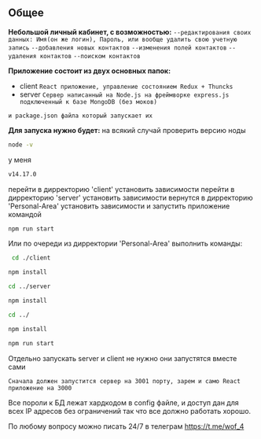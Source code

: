 ## Общее

**Небольшой личный кабинет, с возможностью:**
`--редактирования своих данных: Имя(он же логин), Пароль, или вообще удалить свою учетную запись`
`--добавления новых контактов`
`--изменения полей контактов`
`--удаления контактов`
`--поиском контактов`

**Приложение состоит из двух основных папок:** 
- client `React приложение, управление состоянием Redux + Thuncks` 
- server `Сервер написанный на Node.js на фреймворке express.js подключенный к базе MongoDB (без моков)`

`и package.json файла который запускает их`

**Для запуска нужно будет:**
на всякий случай проверить версию ноды

```sh
node -v
```

у меня

```sh
v14.17.0
```

перейти в дирректорию 'client' установить зависимости
перейти в дирректорию 'server' установить зависимости
вернутся в дирректорию 'Personal-Area' установить зависимости и запустить приложение командой

```sh
npm run start
```

Или по очереди из дирректории 'Personal-Area' выполнить команды:

```sh
 cd ./client
```

```sh
npm install
```

```sh
cd ../server
```

```sh
npm install
```

```sh
cd ../
```

```sh
npm install
```

```sh
npm run start
```

Отдельно запускать server и client не нужно они запустятся вместе сами

`Сначала должен запустится сервер на 3001 порту, зарем и само React приложение на 3000`

Все пороли к БД лежат хардкодом в config файле, и доступ дан для всех IP адресов без ограничений так что все должно работать хорошо.

По любому вопросу можно писать 24/7 в телеграм https://t.me/wof_4
